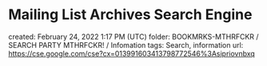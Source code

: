 # Mailing List Archives Search Engine

created: February 24, 2022 1:17 PM (UTC)
folder: BOOKMRKS-MTHRFCKR / SEARCH PARTY MTHRFCKR! / Infomation
tags: Search, information
url: https://cse.google.com/cse?cx=013991603413798772546%3Asipriovnbxq